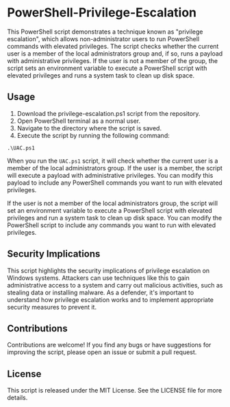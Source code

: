 # PowerShell-Privilege-Escalation

This PowerShell script demonstrates a technique known as "privilege escalation", which allows non-administrator users to run PowerShell commands with elevated privileges. The script checks whether the current user is a member of the local administrators group and, if so, runs a payload with administrative privileges. If the user is not a member of the group, the script sets an environment variable to execute a PowerShell script with elevated privileges and runs a system task to clean up disk space.

## Usage

1. Download the privilege-escalation.ps1 script from the repository.
2. Open PowerShell terminal as a normal user.
3. Navigate to the directory where the script is saved.
4. Execute the script by running the following command:

```
.\UAC.ps1
```

When you run the `UAC.ps1` script, it will check whether the current user is a member of the local administrators group. If the user is a member, the script will execute a payload with administrative privileges. You can modify this payload to include any PowerShell commands you want to run with elevated privileges.

If the user is not a member of the local administrators group, the script will set an environment variable to execute a PowerShell script with elevated privileges and run a system task to clean up disk space. You can modify the PowerShell script to include any commands you want to run with elevated privileges.

## Security Implications

This script highlights the security implications of privilege escalation on Windows systems. Attackers can use techniques like this to gain administrative access to a system and carry out malicious activities, such as stealing data or installing malware. As a defender, it's important to understand how privilege escalation works and to implement appropriate security measures to prevent it.

## Contributions

Contributions are welcome! If you find any bugs or have suggestions for improving the script, please open an issue or submit a pull request.

## License

This script is released under the MIT License. See the LICENSE file for more details.
